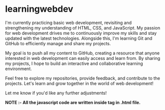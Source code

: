 # learningwebdev
I'm currently practicing basic web development, revisiting and strengthening my understanding of HTML, CSS, and JavaScript. My passion for web development drives me to continuously improve my skills and stay updated with the latest technologies. Alongside this, I'm learning Git and GitHub to efficiently manage and share my projects.

My goal is to push all my content to GitHub, creating a resource that anyone interested in web development can easily access and learn from. By sharing my projects, I hope to build an interactive and collaborative learning environment.

Feel free to explore my repositories, provide feedback, and contribute to the projects. Let's learn and grow together in the world of web development!

Let me know if you'd like any further adjustments!

<b>NOTE :- All the javascript code are written inside <script></script> tag in .html file.</b>